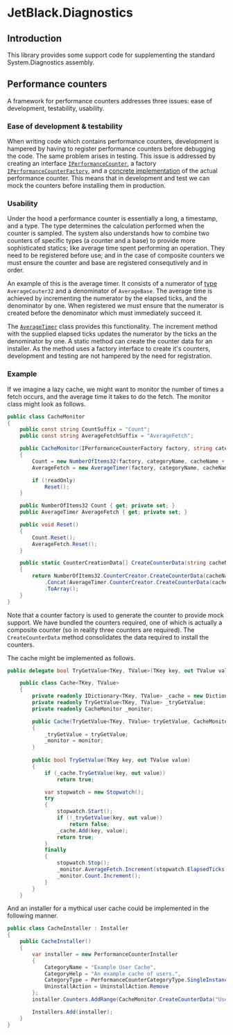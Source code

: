 # JetBlack.Diagnostics

## Introduction

This library provides some support code for supplementing the standard System.Diagnostics assembly.

## Performance counters

A framework for performance counters addresses three issues: ease of development, testability, usability.

### Ease of development & testability

When writing code which contains performance counters, development is hampered by having to register performance
counters before debugging the code. The same problem arises in testing.
This issue is addressed by creating an interface [`IPerformanceCounter`](https://github.com/rob-blackbourn/JetBlack.Diagnostics/blob/master/JetBlack.Diagnostics/IPerformanceCounter.cs),
a factory [`IPerformanceCounterFactory`](https://github.com/rob-blackbourn/JetBlack.Diagnostics/blob/master/JetBlack.Diagnostics/IPerformanceCounterFactory.cs),
and a [concrete implementation](https://github.com/rob-blackbourn/JetBlack.Diagnostics/blob/master/JetBlack.Diagnostics/PerformanceCounterImpl.cs)
of the actual performance counter. This means that in development and test we can mock the counters before
installing them in production.

### Usability

Under the hood a performance counter is essentially a long, a timestamp, and a type. The type determines the calculation
performed when the counter is sampled. The system also understands how to combine two counters of specific types
(a counter and a base) to provide more sophisticated statics; like average time spent performing an
operation. They need to be registered before use; and in the case of composite counters we must ensure the counter and base
are registered consequtively and in order.

An example of this is the average timer. It consists of a numerator of [type](https://msdn.microsoft.com/en-us/library/system.diagnostics.performancecountertype.aspx)
`AverageCouter32` and a denominator of `AverageBase`. The average time is achieved by incrementing the numerator
by the elapsed ticks, and the denominator by one. When registered we must ensure that the numerator is created before
the denominator which must immediately succeed it.

The [`AverageTimer`](https://github.com/rob-blackbourn/JetBlack.Diagnostics/blob/master/JetBlack.Diagnostics/AverageTimer.cs)
class provides this functionality. The increment method with the supplied elapsed ticks updates the
numerator by the ticks an the denominator by one. A static method can create the counter data for an installer. As the method
uses a factory interface to create it's counters, development and testing are not hampered by the need for registration.

### Example

If we imagine a lazy cache, we might want to monitor the number of times a fetch occurs, and the average time it takes to do
 the fetch. The monitor class might look as follows.

```cs
public class CacheMonitor
{
    public const string CountSuffix = "Count";
    public const string AverageFetchSuffix = "AverageFetch";

    public CacheMonitor(IPerformanceCounterFactory factory, string categoryName, string cacheName, bool readOnly)
    {
        Count = new NumberOfItems32(factory, categoryName, cacheName + "Count", readOnly);
        AverageFetch = new AverageTimer(factory, categoryName, cacheName + "AverageFetch", readOnly);

        if (!readOnly)
            Reset();
    }

    public NumberOfItems32 Count { get; private set; }
    public AverageTimer AverageFetch { get; private set; }

    public void Reset()
    {
        Count.Reset();
        AverageFetch.Reset();
    }

    public static CounterCreationData[] CreateCounterData(string cacheName)
    {
        return NumberOfItems32.CounterCreator.CreateCounterData(cacheName + CountSuffix, "The number of times the cache has been accessed")
            .Concat(AverageTimer.CounterCreator.CreateCounterData(cacheName + AverageFetchSuffix, "The average time taken to fetch an item from the cache"))
            .ToArray();
    }
}
```

Note that a counter factory is used to generate the counter to provide mock support. We have bundled
the counters required, one of which is actually a composite counter (so in reality three counters are
required). The `CreateCounterData` method consolidates the data required to install the counters.

The cache might be implemented as follows.

```cs
public delegate bool TryGetValue<TKey, TValue>(TKey key, out TValue value);

    public class Cache<TKey, TValue>
    {
        private readonly IDictionary<TKey, TValue> _cache = new Dictionary<TKey, TValue>();
        private readonly TryGetValue<TKey, TValue> _tryGetValue;
        private readonly CacheMonitor _monitor;

        public Cache(TryGetValue<TKey, TValue> tryGetValue, CacheMonitor monitor)
        {
            _tryGetValue = tryGetValue;
            _monitor = monitor;
        }
        
        public bool TryGetValue(TKey key, out TValue value)
        {
            if (_cache.TryGetValue(key, out value))
                return true;

            var stopwatch = new Stopwatch();
            try
            {
                stopwatch.Start();
                if (!_tryGetValue(key, out value))
                    return false;
                _cache.Add(key, value);
                return true;
            }
            finally
            {
                stopwatch.Stop();
                _monitor.AverageFetch.Increment(stopwatch.ElapsedTicks);
                _monitor.Count.Increment();
            }
        }
    }
```

And an installer for a mythical user cache could be implemented in the following manner.

```cs
public class CacheInstaller : Installer
{
    public CacheInstaller()
    {
        var installer = new PerformanceCounterInstaller
        {
            CategoryName = "Example User Cache",
            CategoryHelp = "An example cache of users.",
            CategoryType = PerformanceCounterCategoryType.SingleInstance,
            UninstallAction = UninstallAction.Remove
        };
        installer.Counters.AddRange(CacheMonitor.CreateCounterData("UserCache"));

        Installers.Add(installer);
    }
}
```
